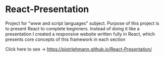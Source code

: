 # React-Presentation
Project for "www and script languages" subject. Purpose of this project is to present React to complete beginners.
Instead of doing it like a presentation I created a responsive website written fully in React,
which presents core concepts of this framework in each section

Click here to see -> https://piotrlehmann.github.io/React-Presentation/
